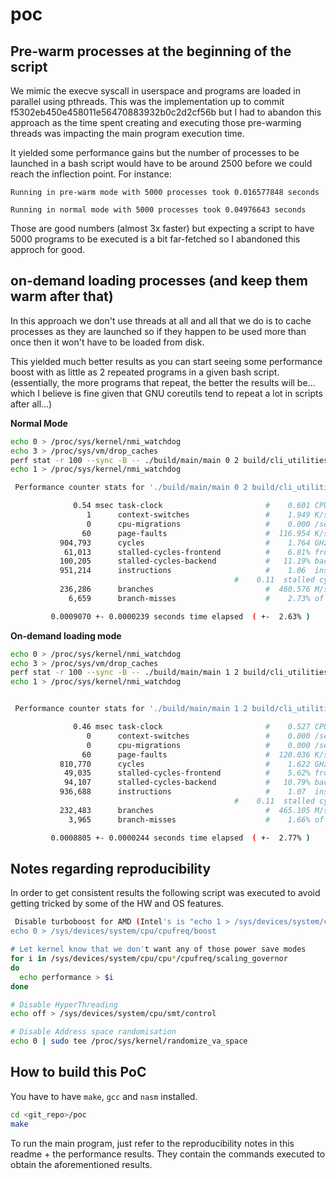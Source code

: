 poc
===

## Pre-warm processes at the beginning of the script

We mimic the execve syscall in userspace and programs are
loaded in parallel using pthreads. This was the implementation
up to commit f5302eb450e458011e56470883932b0c2d2cf56b but I had
to abandon this approach as the time spent creating and executing
those pre-warming threads was impacting the main program execution
time.

It yielded some performance gains but the number of processes to be
launched in a bash script would have to be around 2500 before we
could reach the inflection point. For instance:

```
Running in pre-warm mode with 5000 processes took 0.016577848 seconds
```
```
Running in normal mode with 5000 processes took 0.04976643 seconds
```

Those are good numbers (almost 3x faster) but expecting a script to
have 5000 programs to be executed is a bit far-fetched so I abandoned
this approch for good.

## on-demand loading processes (and keep them warm after that)

In this approach we don't use threads at all and all that we do is
to cache processes as they are launched so if they happen to be used
more than once then it won't have to be loaded from disk.

This yielded much better results as you can start seeing some 
performance boost with as little as 2 repeated programs in a given
bash script. (essentially, the more programs that repeat, the better
the results will be... which I believe is fine given that GNU coreutils
tend to repeat a lot in scripts after all...)

**Normal Mode**

```bash
echo 0 > /proc/sys/kernel/nmi_watchdog
echo 3 > /proc/sys/vm/drop_caches
perf stat -r 100 --sync -B -- ./build/main/main 0 2 build/cli_utilities
echo 1 > /proc/sys/kernel/nmi_watchdog

 Performance counter stats for './build/main/main 0 2 build/cli_utilities' (100 runs):

              0.54 msec task-clock                       #    0.601 CPUs utilized            ( +-  2.07% )
                 1      context-switches                 #    1.949 K/sec                    ( +-  4.02% )
                 0      cpu-migrations                   #    0.000 /sec                   
                60      page-faults                      #  116.954 K/sec                  
           904,793      cycles                           #    1.764 GHz                      ( +-  2.20% )
            61,013      stalled-cycles-frontend          #    6.81% frontend cycles idle     ( +-  2.87% )
           100,205      stalled-cycles-backend           #   11.19% backend cycles idle      ( +-  2.06% )
           951,214      instructions                     #    1.06  insn per cycle         
                                                  #    0.11  stalled cycles per insn  ( +-  2.73% )
           236,286      branches                         #  460.576 M/sec                    ( +-  2.64% )
             6,659      branch-misses                    #    2.73% of all branches          ( +-  1.91% )

         0.0009070 +- 0.0000239 seconds time elapsed  ( +-  2.63% )
```

**On-demand loading mode**

```bash
echo 0 > /proc/sys/kernel/nmi_watchdog
echo 3 > /proc/sys/vm/drop_caches
perf stat -r 100 --sync -B -- ./build/main/main 1 2 build/cli_utilities
echo 1 > /proc/sys/kernel/nmi_watchdog


 Performance counter stats for './build/main/main 1 2 build/cli_utilities' (100 runs):

              0.46 msec task-clock                       #    0.527 CPUs utilized            ( +-  2.64% )
                 0      context-switches                 #    0.000 /sec                   
                 0      cpu-migrations                   #    0.000 /sec                   
                60      page-faults                      #  120.036 K/sec                  
           810,770      cycles                           #    1.622 GHz                      ( +-  2.66% )
            49,035      stalled-cycles-frontend          #    5.62% frontend cycles idle     ( +-  3.67% )
            94,107      stalled-cycles-backend           #   10.79% backend cycles idle      ( +-  3.22% )
           936,688      instructions                     #    1.07  insn per cycle         
                                                  #    0.11  stalled cycles per insn  ( +-  2.88% )
           232,483      branches                         #  465.105 M/sec                    ( +-  2.78% )
             3,965      branch-misses                    #    1.66% of all branches          ( +-  3.09% )

         0.0008805 +- 0.0000244 seconds time elapsed  ( +-  2.77% )
```


## Notes regarding reproducibility

In order to get consistent results the following script was executed
to avoid getting tricked by some of the HW and OS features.

```bash
 Disable turboboost for AMD (Intel's is "echo 1 > /sys/devices/system/cpu/intel_pstate/no_turbo")
echo 0 > /sys/devices/system/cpu/cpufreq/boost

# Let kernel know that we don't want any of those power save modes
for i in /sys/devices/system/cpu/cpu*/cpufreq/scaling_governor
do
  echo performance > $i
done

# Disable HyperThreading
echo off > /sys/devices/system/cpu/smt/control

# Disable Address space randomisation
echo 0 | sudo tee /proc/sys/kernel/randomize_va_space
```

## How to build this PoC

You have to have `make`, `gcc` and `nasm` installed.

```bash
cd <git_repo>/poc
make
```

To run the main program, just refer to the reproducibility
notes in this readme + the performance results. They contain
the commands executed to obtain the aforementioned results.


